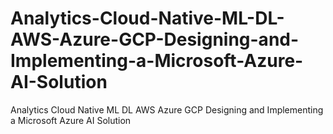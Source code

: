 # Analytics-Cloud-Native-ML-DL-AWS-Azure-GCP-Designing-and-Implementing-a-Microsoft-Azure-AI-Solution
Analytics Cloud Native ML DL AWS Azure GCP Designing and Implementing a Microsoft Azure AI Solution
